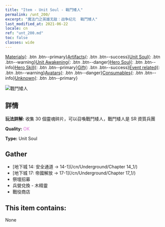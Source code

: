 ```yaml
---
title: "Item - Unit Soul - 戰鬥矮人"
permalink: /unt_200/
excerpt: "魔法门之英雄无敌：战争纪元  戰鬥矮人"
last_modified_at: 2021-06-22
locale: cn
ref: "unt_200.md"
toc: false
classes: wide
---
```

 [Materials](/ItemsCN/){: .btn .btn--primary}[Artifacts](/ItemsCN/Artifacts/){: .btn .btn--success}[Unit Soul](/ItemsCN/UnitSoul/){: .btn .btn--warning}[Unit Awakening](/ItemsCN/UnitAwakening/){: .btn .btn--danger}[Hero Soul](/ItemsCN/HeroSoul/){: .btn .btn--info}[Hero Skill](/ItemsCN/HeroSkill/){: .btn .btn--primary}[Gift](/ItemsCN/Gift/){: .btn .btn--success}[Event related](/ItemsCN/Events/){: .btn .btn--warning}[Avatars](/ItemsCN/Avatars/){: .btn .btn--danger}[Consumables](/ItemsCN/Consumables/){: .btn .btn--info}[Unknown](/ItemsCN/Unknown/){: .btn .btn--primary}

 ![戰鬥矮人](/images/u/ti_airen.jpg)

## 詳情
 **玩法詳解:** 收集 30 個靈魂碎片，可以召喚戰鬥矮人，戰鬥矮人是 SR 資質兵團

 **Quality:** <span style="color: #DA70D6">OK</span>

 **Type:** Unit Soul

## Gather

*    [地下城 14: 安全通道 -> 14-1](/cn/Underground/Chapter 14_1/) 
*    [地下城 17: 帝國解放 -> 17-1](/cn/Underground/Chapter 17_1/) 
*    祭壇招募 
*    兵營兌換 - 木精靈 
*    戰役商店 

## This item contains:

  None

